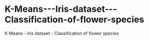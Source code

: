 # K-Means---Iris-dataset---Classification-of-flower-species
K Means - Iris dataset - Classification of flower species

